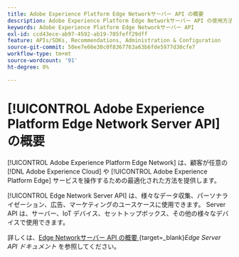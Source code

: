 ```yaml
---
title: Adobe Experience Platform Edge Networkサーバー API の概要
description: Adobe Experience Platform Edge Networkサーバー API の使用方法について説明します。
keywords: Adobe Experience Platform Edge Networkサーバー API
exl-id: ccd43ece-ab97-4592-ab19-705feff29dff
feature: APIs/SDKs, Recommendations, Administration & Configuration
source-git-commit: 50ee7e66e30c0f8367763a63b6fde5977d30cfe7
workflow-type: tm+mt
source-wordcount: '91'
ht-degree: 0%

---
```


# [!UICONTROL Adobe Experience Platform Edge Network Server API] の概要

[!UICONTROL Adobe Experience Platform Edge Network] は、顧客が任意の [!DNL Adobe Experience Cloud] や [!UICONTROL Adobe Experience Platform Edge] サービスを操作するための最適化された方法を提供します。

[!UICONTROL Edge Network Server API] は、様々なデータ収集、パーソナライゼーション、広告、マーケティングのユースケースに使用できます。 Server API は、サーバー、IoT デバイス、セットトップボックス、その他の様々なデバイスで使用できます。

詳しくは、[Edge Networkサーバー API の概要 ](https://experienceleague.adobe.com/docs/experience-platform/edge-network-server-api/overview.html){target=_blank}*Edge Server API ドキュメント* を参照してください。
